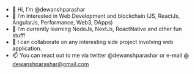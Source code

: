 - 👋 Hi, I’m @dewanshparashar
- 👀 I’m interested in Web Development and blockchain (JS, ReactJs, AngularJs, Performance, Web3, DApps)
- 🌱 I’m currently learning NodeJs, NextJs, ReactNative and other fun stuff!
- 💞️ I can collaborate on any interesting side project involving web application.
- 📫 You can react out to me via twitter @dewanshparashar or e-mail @ dewanshparashar@gmail.com


<!---
dewanshparashar/dewanshparashar is a ✨ special ✨ repository because its `README.md` (this file) appears on your GitHub profile.
You can click the Preview link to take a look at your changes.
--->
